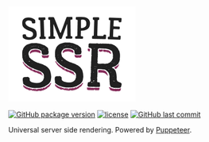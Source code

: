 
<img src="https://raw.githubusercontent.com/Kirlovon/Simple-SSR/master/logo/LOGO.png" width="256" height="192">

[![GitHub package version](https://img.shields.io/github/package-json/v/Kirlovon/Simple-SSR.svg?longCache=true)](https://github.com/Kirlovon/Simple-SSR/commits/master)
[![license](https://img.shields.io/github/license/Kirlovon/Simple-SSR.svg?longCache=true)](https://github.com/Kirlovon/Simple-SSR/blob/master/LICENSE)
[![GitHub last commit](https://img.shields.io/github/last-commit/Kirlovon/Simple-SSR.svg?longCache=true)](https://github.com/Kirlovon/Simple-SSR/commits/master)


Universal server side rendering. Powered by [Puppeteer](https://github.com/GoogleChrome/puppeteer).